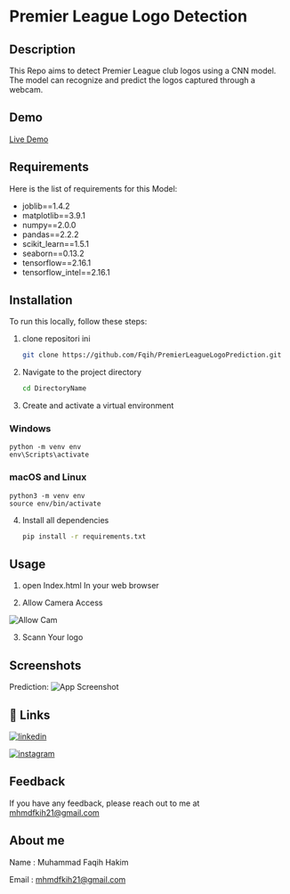 # Premier League Logo Detection
## Description
This Repo aims to detect Premier League club logos using a CNN model. The model can recognize and predict the logos captured through a webcam.
## Demo

[Live Demo](https://premier-league-logo-prediction.vercel.app/)

## Requirements

Here is the list of requirements for this Model:

* joblib==1.4.2
* matplotlib==3.9.1
* numpy==2.0.0
* pandas==2.2.2
* scikit_learn==1.5.1
* seaborn==0.13.2
* tensorflow==2.16.1
* tensorflow_intel==2.16.1

## Installation
To run this locally, follow these steps:

1. clone repositori ini
   ```bash
   git clone https://github.com/Fqih/PremierLeagueLogoPrediction.git
    ```
2. Navigate to the project directory
    ```bash
    cd DirectoryName
    ```
3. Create and activate a virtual environment
### Windows

    python -m venv env
    env\Scripts\activate

### macOS and Linux
  
    python3 -m venv env
    source env/bin/activate

4. Install all dependencies

    ```bash
    pip install -r requirements.txt
    ```
## Usage
1. open Index.html In your web browser

2. Allow Camera Access

![Allow Cam](https://raw.githubusercontent.com/Fqih/fqih/main/Image/CameraAccess.png)

3. Scann Your logo


## Screenshots

Prediction:
![App Screenshot](https://raw.githubusercontent.com/Fqih/fqih/main/Image/DemoPremierL.png)



## 🔗 Links
[![linkedin](https://img.shields.io/badge/linkedin-0A66C2?style=for-the-badge&logo=linkedin&logoColor=white)](https://www.linkedin.com/in/faqih-hakim/)

[![instagram](https://img.shields.io/badge/instagram-000?style=for-the-badge&logo=instagram&logoColor=white)](https://www.instagram.com/fqihhkim21_/?hl=id)


## Feedback

If you have any feedback, please reach out to me at mhmdfkih21@gmail.com


## About me

Name    : Muhammad Faqih Hakim 

Email : mhmdfkih21@gmail.com
